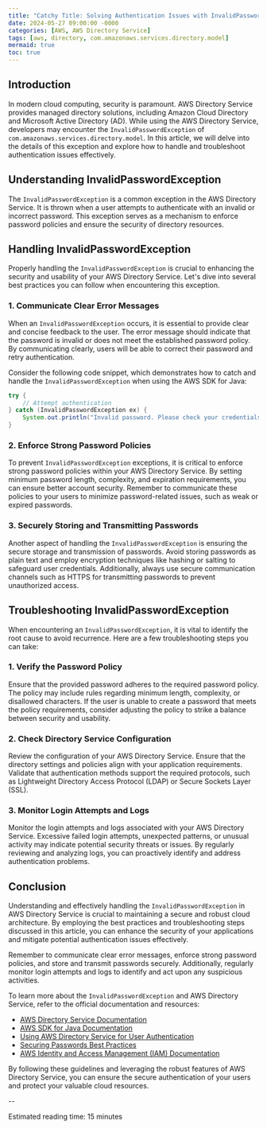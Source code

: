 ```yaml
---
title: "Catchy Title: Solving Authentication Issues with InvalidPasswordException in AWS Directory Service"
date: 2024-05-27 09:00:00 -0000
categories: [AWS, AWS Directory Service]
tags: [aws, directory, com.amazonaws.services.directory.model]
mermaid: true
toc: true
---
```



## Introduction
In modern cloud computing, security is paramount. AWS Directory Service provides managed directory solutions, including Amazon Cloud Directory and Microsoft Active Directory (AD). While using the AWS Directory Service, developers may encounter the `InvalidPasswordException` of `com.amazonaws.services.directory.model`. In this article, we will delve into the details of this exception and explore how to handle and troubleshoot authentication issues effectively.

## Understanding InvalidPasswordException
The `InvalidPasswordException` is a common exception in the AWS Directory Service. It is thrown when a user attempts to authenticate with an invalid or incorrect password. This exception serves as a mechanism to enforce password policies and ensure the security of directory resources.

## Handling InvalidPasswordException
Properly handling the `InvalidPasswordException` is crucial to enhancing the security and usability of your AWS Directory Service. Let's dive into several best practices you can follow when encountering this exception.

### 1. Communicate Clear Error Messages
When an `InvalidPasswordException` occurs, it is essential to provide clear and concise feedback to the user. The error message should indicate that the password is invalid or does not meet the established password policy. By communicating clearly, users will be able to correct their password and retry authentication.

Consider the following code snippet, which demonstrates how to catch and handle the `InvalidPasswordException` when using the AWS SDK for Java:

```java
try {
    // Attempt authentication
} catch (InvalidPasswordException ex) {
    System.out.println("Invalid password. Please check your credentials and try again.");
}
```
### 2. Enforce Strong Password Policies
To prevent `InvalidPasswordException` exceptions, it is critical to enforce strong password policies within your AWS Directory Service. By setting minimum password length, complexity, and expiration requirements, you can ensure better account security. Remember to communicate these policies to your users to minimize password-related issues, such as weak or expired passwords.

### 3. Securely Storing and Transmitting Passwords
Another aspect of handling the `InvalidPasswordException` is ensuring the secure storage and transmission of passwords. Avoid storing passwords as plain text and employ encryption techniques like hashing or salting to safeguard user credentials. Additionally, always use secure communication channels such as HTTPS for transmitting passwords to prevent unauthorized access.

## Troubleshooting InvalidPasswordException
When encountering an `InvalidPasswordException`, it is vital to identify the root cause to avoid recurrence. Here are a few troubleshooting steps you can take:

### 1. Verify the Password Policy
Ensure that the provided password adheres to the required password policy. The policy may include rules regarding minimum length, complexity, or disallowed characters. If the user is unable to create a password that meets the policy requirements, consider adjusting the policy to strike a balance between security and usability.

### 2. Check Directory Service Configuration
Review the configuration of your AWS Directory Service. Ensure that the directory settings and policies align with your application requirements. Validate that authentication methods support the required protocols, such as Lightweight Directory Access Protocol (LDAP) or Secure Sockets Layer (SSL).

### 3. Monitor Login Attempts and Logs
Monitor the login attempts and logs associated with your AWS Directory Service. Excessive failed login attempts, unexpected patterns, or unusual activity may indicate potential security threats or issues. By regularly reviewing and analyzing logs, you can proactively identify and address authentication problems.

## Conclusion
Understanding and effectively handling the `InvalidPasswordException` in AWS Directory Service is crucial to maintaining a secure and robust cloud architecture. By employing the best practices and troubleshooting steps discussed in this article, you can enhance the security of your applications and mitigate potential authentication issues effectively.

Remember to communicate clear error messages, enforce strong password policies, and store and transmit passwords securely. Additionally, regularly monitor login attempts and logs to identify and act upon any suspicious activities.

To learn more about the `InvalidPasswordException` and AWS Directory Service, refer to the official documentation and resources:

- [AWS Directory Service Documentation](https://docs.aws.amazon.com/directoryservice/latest/admin-guide/what_is.html)
- [AWS SDK for Java Documentation](https://docs.aws.amazon.com/sdk-for-java/latest/developer-guide/welcome.html)
- [Using AWS Directory Service for User Authentication](https://aws.amazon.com/blogs/security/how-to-set-up-an-ad-fs-identity-provider-to-work-with-aws-directory-service-for-microsoft-active-directory/)
- [Securing Passwords Best Practices](https://aws.amazon.com/blogs/security/how-to-select-a-securing-passwords-strategy-for-aws-iam-users/)
- [AWS Identity and Access Management (IAM) Documentation](https://aws.amazon.com/iam/)

By following these guidelines and leveraging the robust features of AWS Directory Service, you can ensure the secure authentication of your users and protect your valuable cloud resources.

--

Estimated reading time: 15 minutes